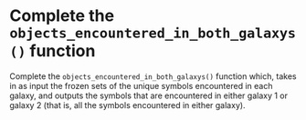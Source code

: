 # Complete the `objects_encountered_in_both_galaxys()` function

Complete the `objects_encountered_in_both_galaxys()` function which, takes in as input the frozen sets of the unique symbols encountered in each galaxy, and outputs the symbols that are encountered in either galaxy 1 or galaxy 2 (that is, all the symbols encountered in either galaxy).